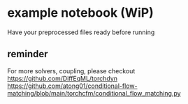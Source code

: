 # example notebook (WiP)

Have your preprocessed files ready before running

## reminder

For more solvers, coupling, please checkout 
https://github.com/DiffEqML/torchdyn
https://github.com/atong01/conditional-flow-matching/blob/main/torchcfm/conditional_flow_matching.py


